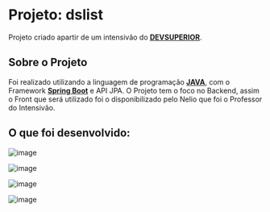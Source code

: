 # Projeto: dslist
Projeto criado apartir de um intensivão do <a href="https://www.youtube.com/@DevSuperior"> <strong>DEVSUPERIOR</strong></a>.

## Sobre o Projeto
Foi realizado utilizando a linguagem de programação <a href="https://www.java.com/pt-BR/"> <strong>JAVA</strong></a>, com o Framework <a href="https://spring.io/"> <strong>Spring Boot</strong></a> e API JPA. 
O Projeto tem o foco no Backend, assim o Front que será utilizado foi o disponibilizado pelo Nelio que foi o Professor do Intensivão.

## O que foi desenvolvido:

![image](https://github.com/alifi3988/dslist/assets/83408199/f0bafca5-9b1a-4ce7-aa34-3f647fbddfa9)


![image](https://github.com/alifi3988/dslist/assets/83408199/d9003e23-0f66-455b-9d1f-1e49402a1b84)


![image](https://github.com/alifi3988/dslist/assets/83408199/0e72fad4-8143-4003-82de-1237c6f7c873)


![image](https://github.com/alifi3988/dslist/assets/83408199/c92bcb6a-35f3-4418-9c98-165a28670ae4)


